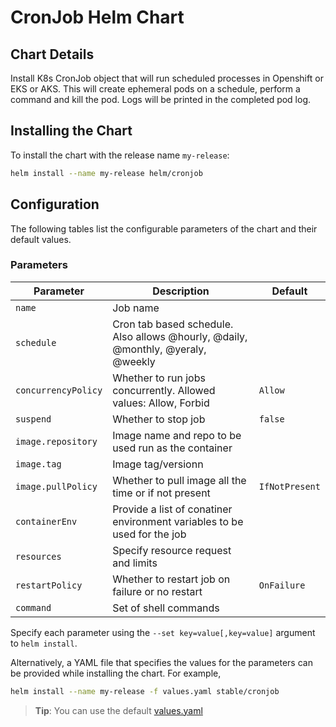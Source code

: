 # CronJob Helm Chart

## Chart Details
Install K8s CronJob object that will run scheduled processes in Openshift or EKS or AKS. This will create ephemeral pods on a schedule, perform a command and kill the pod. Logs will be printed in the completed pod log.

## Installing the Chart
To install the chart with the release name `my-release`:

```bash
helm install --name my-release helm/cronjob
```

## Configuration
The following tables list the configurable parameters of the chart and their default values.

### Parameters

| Parameter                                 | Description                                                                                                                                                                                                         | Default                                                              |
| ----------------------------------------- | ------------------------------------------------------------------------------------------------------------------------------------------------------------------------------------------------------------------- | -------------------------------------------------------------------- |
| `name`                            | Job name |                                                             |
| `schedule`                        | Cron tab based schedule. Also allows @hourly, @daily, @monthly, @yeraly, @weekly| |
| `concurrencyPolicy`                    | Whether to run jobs concurrently. Allowed  values: Allow, Forbid | `Allow`                                                               |
| `suspend` | Whether to stop job| `false`                                                              |
| `image.repository`     | Image name and repo to be used run as the container|                                                             |
| `image.tag`                     | Image tag/versionn |                                                              |
| `image.pullPolicy`               | Whether to  pull image all the time or  if not  present| `IfNotPresent`                                                       |
| `containerEnv`                   | Provide a list of conatiner environment variables to be used for the job|                                                             |
| `resources`                   | Specify resource request and limits|    |
| `restartPolicy`                | Whether to restart job on failure or no restart| `OnFailure`                                                   |
| `command`                            | Set of shell commands|                                                                 |


Specify each parameter using the `--set key=value[,key=value]` argument to `helm install`.

Alternatively, a YAML file that specifies the values for the parameters can be provided while installing the chart. For example,

```bash
helm install --name my-release -f values.yaml stable/cronjob
```

> **Tip**: You can use the default [values.yaml](values.yaml)